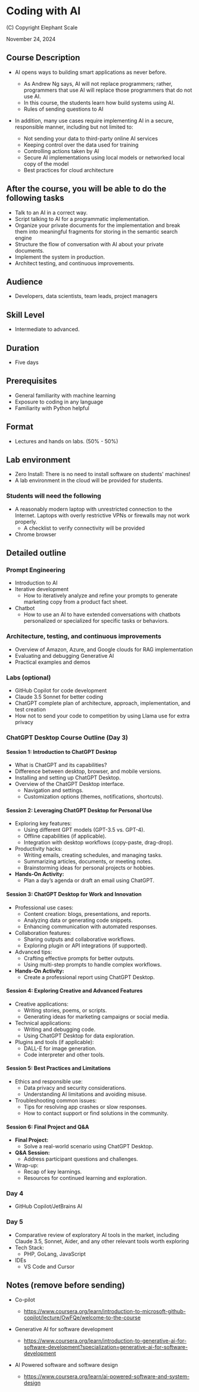 # Coding with AI

(C) Copyright Elephant Scale

November 24, 2024

## Course Description

* AI opens ways to building smart applications as never before.
  * As Andrew Ng says, AI will not replace programmers; rather, programmers that use AI will replace those programmers that do not use AI.
  * In this course, the students learn how build systems using AI.
  * Rules of sending questions to AI

* In addition, many use cases require implementing AI in a secure, responsible manner, including but not limited to:
  * Not sending your data to third-party online AI services
  * Keeping control over the data used for training
  * Controlling actions taken by AI
  * Secure AI implementations using local models or networked local copy of the model
  * Best practices for cloud architecture

## After the course, you will be able to do the following tasks

* Talk to an AI in a correct way.
* Script talking to AI for a programmatic implementation.
* Organize your private documents for the implementation and break them into meaningful fragments for storing in the semantic search engine
* Structure the flow of conversation with AI about your private documents.
* Implement the system in production.
* Architect testing, and continuous improvements.

## Audience
* Developers, data scientists, team leads, project managers

## Skill Level

* Intermediate to advanced.

## Duration
* Five days

## Prerequisites
* General familiarity with machine learning
* Exposure to coding in any language
* Familiarity with Python helpful


## Format
* Lectures and hands on labs. (50% - 50%)


## Lab environment
* Zero Install: There is no need to install software on students' machines!
* A lab environment in the cloud will be provided for students.

### Students will need the following
* A reasonably modern laptop with unrestricted connection to the Internet. Laptops with overly restrictive VPNs or firewalls may not work properly.
  * A checklist to verify connectivity will be provided
* Chrome browser

## Detailed outline

### Prompt Engineering
* Introduction to AI
* Iterative development
  * How to iteratively analyze and refine your prompts to generate marketing copy from a product fact sheet.
* Chatbot
  * How to use an AI to have extended conversations with chatbots personalized or specialized for specific tasks or behaviors.


### Architecture, testing, and continuous improvements
* Overview of Amazon, Azure, and Google clouds for RAG implementation
* Evaluating and debugging Generative AI
* Practical examples and demos

### Labs (optional)

* GitHub Copilot for code development
* Claude 3.5 Sonnet for better coding
* ChatGPT complete plan of architecture, approach, implementation, and test creation
* How not to send your code to competition by using Llama use for extra privacy

### ChatGPT Desktop Course Outline (Day 3)

#### **Session 1: Introduction to ChatGPT Desktop**
* What is ChatGPT and its capabilities?
* Difference between desktop, browser, and mobile versions.
* Installing and setting up ChatGPT Desktop.
* Overview of the ChatGPT Desktop interface.
  * Navigation and settings.
  * Customization options (themes, notifications, shortcuts).

#### **Session 2: Leveraging ChatGPT Desktop for Personal Use**
* Exploring key features:
  * Using different GPT models (GPT-3.5 vs. GPT-4).
  * Offline capabilities (if applicable).
  * Integration with desktop workflows (copy-paste, drag-drop).
* Productivity hacks:
  * Writing emails, creating schedules, and managing tasks.
  * Summarizing articles, documents, or meeting notes.
  * Brainstorming ideas for personal projects or hobbies.
* **Hands-On Activity:**
  * Plan a day’s agenda or draft an email using ChatGPT.

#### **Session 3: ChatGPT Desktop for Work and Innovation**
* Professional use cases:
  * Content creation: blogs, presentations, and reports.
  * Analyzing data or generating code snippets.
  * Enhancing communication with automated responses.
* Collaboration features:
  * Sharing outputs and collaborative workflows.
  * Exploring plugin or API integrations (if supported).
* Advanced tips:
  * Crafting effective prompts for better outputs.
  * Using multi-step prompts to handle complex workflows.
* **Hands-On Activity:**
  * Create a professional report using ChatGPT Desktop.

#### **Session 4: Exploring Creative and Advanced Features**
* Creative applications:
  * Writing stories, poems, or scripts.
  * Generating ideas for marketing campaigns or social media.
* Technical applications:
  * Writing and debugging code.
  * Using ChatGPT Desktop for data exploration.
* Plugins and tools (if applicable):
  * DALL-E for image generation.
  * Code interpreter and other tools.

#### **Session 5: Best Practices and Limitations**
* Ethics and responsible use:
  * Data privacy and security considerations.
  * Understanding AI limitations and avoiding misuse.
* Troubleshooting common issues:
  * Tips for resolving app crashes or slow responses.
  * How to contact support or find solutions in the community.

#### **Session 6: Final Project and Q&A**
* **Final Project:**
  * Solve a real-world scenario using ChatGPT Desktop.
* **Q&A Session:**
  * Address participant questions and challenges.
* Wrap-up:
  * Recap of key learnings.
  * Resources for continued learning and exploration.


### Day 4
* GitHub Copilot/JetBrains AI

### Day 5

* Comparative review of exploratory AI tools in the market, including Claude 3.5, Sonnet, Aider, and any other relevant tools worth exploring
* Tech Stack:
  * PHP, GoLang, JavaScript
* IDEs
  * VS Code and Cursor

## Notes (remove before sending)

* Co-pilot
  * https://www.coursera.org/learn/introduction-to-microsoft-github-copilot/lecture/OwFQe/welcome-to-the-course

* Generative AI for software development
  * https://www.coursera.org/learn/introduction-to-generative-ai-for-software-development?specialization=generative-ai-for-software-development

* AI Powered software and software design
  * https://www.coursera.org/learn/ai-powered-software-and-system-design
